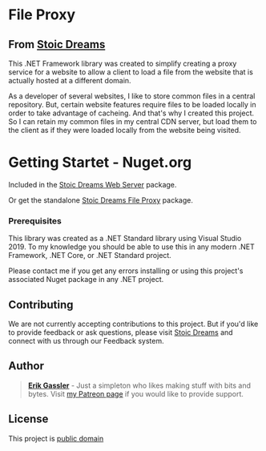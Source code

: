 # File Proxy
## From [Stoic Dreams](https://www.stoicdreams.com/home)

This .NET Framework library was created to simplify creating a proxy service for a website to allow a client to load a file from the website that is actually hosted at a different domain.

As a developer of several websites, I like to store common files in a central repository. But, certain website features require files to be loaded locally in order to take advantage of cacheing. And that's why I created this project. So I can retain my common files in my central CDN server, but load them to the client as if they were loaded locally from the website being visited.

# Getting Startet - Nuget.org

Included in the [Stoic Dreams Web Server](https://www.nuget.org/packages/StoicDreamsWebServer/) package.

Or get the standalone [Stoic Dreams File Proxy](https://www.nuget.org/packages/FileProxy/) package.

### Prerequisites

This library was created as a .NET Standard library using Visual Studio 2019. To my knowledge you should be able to use this in any modern .NET Framework, .NET Core, or .NET Standard project.

Please contact me if you get any errors installing or using this project's associated Nuget package in any .NET project.

## Contributing

We are not currently accepting contributions to this project. But if you'd like to provide feedback or ask questions, please visit [Stoic Dreams](https://www.stoicdreams.com/home) and connect with us through our Feedback system.

## Author

> **[Erik Gassler](https://www.erikgassler.com/home)** - Just a simpleton who likes making stuff with bits and bytes. Visit [my Patreon page](https://www.patreon.com/erikgassler) if you would like to provide support.

## License

This project is [public domain](https://github.com/StoicDreams/FileProxy/blob/master/Docs/LICENSE.md)
